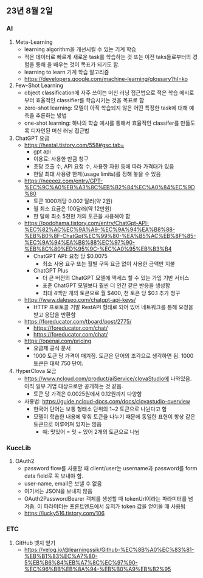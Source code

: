 ## 23년 8월 2일

### AI
1. Meta-Learning
    - learning algorithm을 개선시킬 수 있는 기계 학습
    - 적은 데이터로 빠르게 새로운 task를 학습하는 것 또는 이전 taks들로부터의 경험을 통해 을 배우는 것이 목표가 되기도 함.
    - learning to learn 기계 학습 알고리즘
    - https://developers.google.com/machine-learning/glossary?hl=ko
2. Few-Shot Learning
    - object classification에 자주 쓰이는 머신 러닝 접근법으로 적은 학습 에시로부터 효율적인 classifier를 학습시키는 것을 목표로 함
    - zero-shot learning: 모델이 아직 학습되지 않은 어떤 특정한 task에 대해 예측을 추론하는 방법
    - one-shot learning: 하나의 학습 예시를 통해서 효율적인 classifer를 만들도록 디자인된 머신 러닝 접근법
3. ChatGPT 요금
    - https://hestal.tistory.com/558#gsc.tab=
        - gpt api
        - 이용료: 사용한 만큼 청구
        - 초당 호출 수, API 요청 수, 사용한 자원 등에 따라 가격대가 있음
        - 한달 최대 사용량 한계(usage limits)를 정해 놓을 수 있음
    - https://neeeez.com/entry/GPT-%EC%9C%A0%EB%A3%8C%EB%B2%84%EC%A0%84%EC%9D%80
        - 토큰 1000개당 0.002 달러(약 2원)
        - 월 최소 요금은 100달러(약 12만원)
        - 한 달에 최소 5천만 개의 토큰을 사용해야 함
    - https://podohama.tistory.com/entry/ChatGpt-API-%EC%82%AC%EC%9A%A9-%EC%9A%94%EA%B8%88-%EB%B0%8F-ChatGpt%EC%99%80-%EA%B5%AC%EB%8F%85-%EC%9A%94%EA%B8%88%EC%97%90-%EB%8C%80%ED%95%9C-%EC%A0%95%EB%B3%B4
        - ChatGPT API: 요청 당 $0.0075
            - 최소 사용 요구 또는 월별 구독 요금 없이 사용한 금액만 지불
        - ChatGPT Plus
            - 더 큰 버전의 ChatGPT 모델에 액세스 할 수 있는 가입 기반 서비스
            - 표준 ChatGPT 모델보다 훨씬 더 인간 같은 반응을 생성함
            - 최대 4백만 개의 토큰으로 월 $400, 천 토큰 당 $0.1 추가 청구
    - https://www.daleseo.com/chatgpt-api-keys/
        - HTTP 프로토콜 기발 RestAPI 형태로 되어 있어 네트워크를 통해 요청을 받고 응답을 반환함
    - https://foreducator.com/tboard/post/2775/
        - https://foreducator.com/chat/
        - https://foreducator.com/chat/
    - https://openai.com/pricing
        - 요금제 공식 문서
        - 1000 토큰 당 가격이 매겨짐. 토큰은 단어의 조각으로 생각하면 됨. 1000 토큰은 대략 750 단어. 
4. HyperClova 요금
    - https://www.ncloud.com/product/aiService/clovaStudio에 나와있음. 아직 일부 기업 대상으로만 공개하는 것 같음.
        - 토큰 당 가격은 0.0025원에서 0.12원까지 다양함
    - 사용법: https://guide.ncloud-docs.com/docs/clovastudio-overview
        - 한국어 단어는 보통 형태소 단위의 1~2 토큰으로 나뉜다고 함
        - 모델이 학습한 내용에 맞춰 토큰을 나누기 때문에 동일한 표현이 항상 같은 토큰으로 이루어져 있지는 않음
            - 예: 맛있어 = 맛 + 있어 2개의 토큰으로 나뉨

### KuccLib
1. OAuth2
    - password flow를 사용할 때 client/user는 username과 password를 form data field로 꼭 보내야 함.
    - user-name, email은 보낼 수 없음
    - 여기서는 JSON을 보내지 않음
    - OAuth2PasswordBearer 객체를 생성할 때 tokenUrl이라는 파라미터를 넘겨줌. 이 파라미터는 프론트엔드에서 유저가 token 값을 얻어올 때 사용됨
    - https://lucky516.tistory.com/106

### ETC
1. GitHub 뱃지 얻기
    - https://velog.io/@learningssik/Github-%EC%8B%A0%EC%83%81-%EB%B1%83%EC%A7%80-5%EB%B6%84%EB%A7%8C%EC%97%90-%EC%96%BB%EB%8A%94-%EB%B0%A9%EB%B2%95